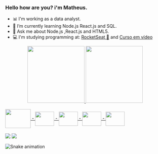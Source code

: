 ### Hello how are you? i'm Matheus.

- :bar_chart: I'm working as a data analyst.
- 🌱 I’m currently learning Node.js React.js and SQL.
- 💬 Ask me about Node.js ,React.js and HTML5.
- 💻 I'm studying programming at: [RocketSeat 🚀](https://www.rocketseat.com.br/) and [Curso em vídeo](https://www.cursoemvideo.com/)

<div align="center">
  <a href="https://github.com/MatheusCarvalho2">
  <img height="180em" src="https://github-readme-stats.vercel.app/api?username=MatheusCarvalho2&show_icons=true&theme=dark&include_all_commits=true&count_private=true"/>
  <img height="180em" src="https://github-readme-stats.vercel.app/api/top-langs/?username=MatheusCarvalho2&layout=compact&langs_count=7&theme=dark"/>
</div>
<div style="display: inline_block"><br>
<img align="center" height="60" width="80" src="https://cdn.jsdelivr.net/gh/devicons/devicon/icons/nodejs/nodejs-original-wordmark.svg" />
-
<img align="center" height="45" width="60" src="https://cdn.jsdelivr.net/gh/devicons/devicon/icons/python/python-original-wordmark.svg" />
-
<img align="center" height="45" width="60" src="https://cdn.jsdelivr.net/gh/devicons/devicon/icons/react/react-original-wordmark.svg" />
-
<img align="center" height="45" width="60" src="https://cdn.jsdelivr.net/gh/devicons/devicon/icons/ruby/ruby-original-wordmark.svg" />
-
<img align="center" height="45" width="60" src="https://cdn.jsdelivr.net/gh/devicons/devicon/icons/html5/html5-original-wordmark.svg" />
</div>
  
<div>
  <br>
  <a href="https://instagram.com/matheus_carvalho_1?igshid=YmMyMTA2M2Y=" target="_blank"><img src="https://img.shields.io/badge/-Instagram-%23E4405F?style=for-the-badge&logo=instagram&logoColor=white" target="_blank"></a> 
  <a href="https://www.linkedin.com/in/matheus-carvalho492" target="_blank"><img src="https://img.shields.io/badge/-LinkedIn-%230077B5?style=for-the-badge&logo=linkedin&logoColor=white" target="_blank"></a> 
 
  ![Snake animation](https://github.com/MatheusCarvalho2/MatheusCarvalho2/blob/output/github-contribution-grid-snake.svg)
 
</div>
